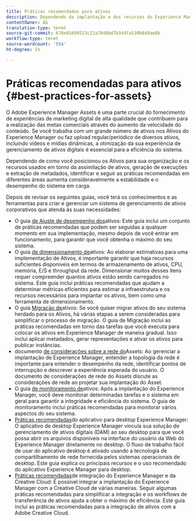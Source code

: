 ```yaml
---
title: Práticas recomendadas para ativos
description: Dependendo da implantação e dos recursos do Experience Manager Assets que você usa para assimilação de ativos, geração de execuções e extração de metadados, identificar e seguir as práticas recomendadas em diferentes áreas aumenta consideravelmente a estabilidade e o desempenho do sistema em carga.
contentOwner: AG
translation-type: tm+mt
source-git-commit: 678e91699523c22a7048bd7b344fa539b849ae8b
workflow-type: tm+mt
source-wordcount: '554'
ht-degree: 1%

---
```



# Práticas recomendadas para ativos {#best-practices-for-assets}

O Adobe Experience Manager Assets é uma parte crucial do fornecimento de experiências de marketing digital de alta qualidade que contribuem para a realização das metas comerciais através do aumento da velocidade do conteúdo. Se você trabalha com um grande número de ativos nos Ativos do Experience Manager ou faz upload regular/periódico de diversos ativos, incluindo vídeos e mídias dinâmicas, a otimização da sua experiência de gerenciamento de ativos digitais é essencial para a eficiência do sistema.

Dependendo de como você posicionou os Ativos para sua organização e os recursos usados em torno da assimilação de ativos, geração de execuções e extração de metadados, identificar e seguir as práticas recomendadas em diferentes áreas aumenta consideravelmente a estabilidade e o desempenho do sistema em carga.

Depois de revisar os seguintes guias, você terá os conhecimentos e as ferramentas para criar e gerenciar um sistema de gerenciamento de ativos corporativos que atenda às suas necessidades:

* O guia [de Ajuste de desempenho dos](/help/assets/performance-tuning-guidelines.md)ativos: Este guia inclui um conjunto de práticas recomendadas que podem ser seguidas a qualquer momento em sua implementação, mesmo depois de você entrar em funcionamento, para garantir que você obtenha o máximo do seu sistema.
* O guia [de dimensionamento de](/help/assets/assets-sizing-guide.md)ativos: Ao elaborar estimativas para uma implementação de Ativos, é importante garantir que haja recursos suficientes disponíveis em termos de armazenamento de ativos, CPU, memória, E/S e throughput da rede. Dimensionar muitos desses itens requer compreender quantos ativos estão sendo carregados no sistema. Este guia inclui práticas recomendadas que ajudam a determinar métricas eficientes para estimar a infraestrutura e os recursos necessários para implantar os ativos, bem como uma ferramenta de dimensionamento.
* O guia [Migração de](/help/assets/assets-migration-guide.md)ativos: Se você quiser migrar ativos do seu sistema herdado para os Ativos, há várias etapas a serem consideradas para simplificar o processo de migração. O guia de Migração inclui as práticas recomendadas em torno das tarefas que você executa para colocar os ativos em Experience Manager de maneira gradual. Isso inclui aplicar metadados, gerar representações e ativar os ativos para publicar instâncias.
* documento [de considerações sobre a rede do](/help/assets/assets-network-considerations.md)Assets: Ao gerenciar a implantação de Experience Manager, entender a topologia da rede é importante para entender o desempenho da rede, identificar pontos de interrupção e descrever a experiência esperada do usuário. O documento de considerações de rede do Assets discute as considerações de rede ao projetar sua implantação do Asset.
* O guia [de monitoramento de](/help/assets/assets-monitoring-best-practices.md)ativos: Após a implantação do Experience Manager, você deve monitorar determinadas tarefas e o sistema em geral para garantir a integridade e eficiência do sistema. O guia de monitoramento inclui práticas recomendadas para monitorar vários aspectos do seu sistema.
* [Práticas recomendadas](https://helpx.adobe.com/experience-manager/desktop-app/aem-desktop-app-best-practices.html)do aplicativo para desktop Experience Manager: O aplicativo de desktop Experience Manager vincula sua solução de gerenciamento de ativos digitais (DAM) ao seu desktop para que você possa abrir os arquivos disponíveis na interface do usuário da Web do Experience Manager diretamente no desktop. O fluxo de trabalho fácil de usar do aplicativo desktop é ativado usando a tecnologia de compartilhamento de rede fornecida pelos sistemas operacionais de desktop. Este guia explica os principais recursos e o uso recomendado do aplicativo Experience Manager para desktop.
* [Práticas recomendadas](/help/assets/aem-cc-integration-best-practices.md)de integração do Experience Manager e da Creative Cloud: É possível integrar a implantação do Experience Manager com a Creative Cloud de várias maneiras. Seguir algumas práticas recomendadas para simplificar a integração e os workflows de transferência de ativos ajuda a obter o máximo de eficiência. Este guia inclui as práticas recomendadas para a integração de ativos com a Adobe Creative Cloud.
